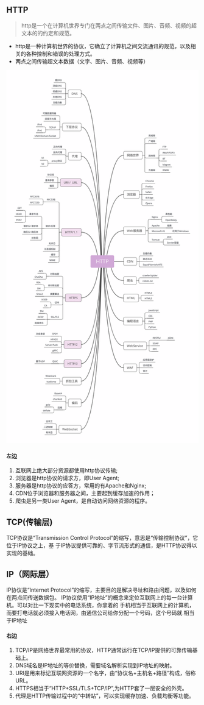 ## HTTP
> http是一个在计算机世界专门在两点之间传输文件、图片、音频、视频的超文本的的约定和规范。
+ http是一种计算机世界的协议，它确立了计算机之间交流通讯的规范，以及相关的各种控制和错误的处理方式。
+ 两点之间传输超文本数据（文字、图片、音频、视频等）

![http+map](../../Images/http/http_map.png)

#### 左边

1. 互联网上绝大部分资源都使用http协议传输;
2. 浏览器是http协议的请求方，即User Agent;
3. 服务器是http协议的应答方，常用的有Apache和Nginx;
4. CDN位于浏览器和服务器之间，主要起到缓存加速的作用；
5. 爬虫是另一类User Agent，是自动访问网络资源的程序。

## TCP(传输层)
TCP协议是“Transmission Control Protocol”的缩写，意思是“传输控制协议”，它位于IP协议之上，基 于IP协议提供可靠的、字节流形式的通信，是HTTP协议得以实现的基础。

## IP（网际层）
IP协议是“Internet Protocol”的缩写，主要目的是解决寻址和路由问题，以及如何在两点间传送数据包。 IP协议使用“IP地址”的概念来定位互联网上的每一台计算机。可以对比一下现实中的电话系统，你拿着的 手机相当于互联网上的计算机，而要打电话就必须接入电话网，由通信公司给你分配一个号码，这个号码就 相当于IP地址

#### 右边
1. TCP/IP是网络世界最常用的协议，HTTP通常运行在TCP/IP提供的可靠传输基础上。
2. DNS域名是IP地址的等价替换，需要域名解析实现到IP地址的映射。
3. URI是用来标记互联网资源的一个名字，由“协议名+主机名+路径”构成，俗称URL。
4. HTTPS相当于“HTTP+SSL/TLS+TCP/IP”,为HTTP套了一层安全的外壳。
5. 代理是HTTP传输过程中的“中转站”，可以实现缓存加速、负载均衡等功能。